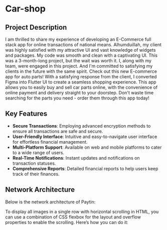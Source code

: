 # Car-shop

## Project Description

I am thrilled to share my experience of developing an E-Commerce full stack app for online transactions of national means. Alhumduillah, my client was highly satisfied with my attractive UI and vast knowledge of widgets and packages. My code was smooth and clean with a captivating UI. This was a 3-month-long project, but the wait was worth it. I, along with my team, were engaged in this project. And I'm committed to satisfying my clients in the future with the same spirit. Check out this new E-commerce app for auto parts! With a satisfying response from the client, I converted Figma into Flutter UI to create a seamless shopping experience. This app allows you to easily buy and sell car parts online, with the convenience of online payment and delivery straight to your doorstep. Don't waste time searching for the parts you need - order them through this app today!

## Key Features

- **Secure Transactions**: Employing advanced encryption methods to ensure all transactions are safe and secure.
- **User-Friendly Interface**: Intuitive and easy-to-navigate user interface for effortless financial management.
- **Multi-Platform Support**: Available on web and mobile platforms to cater to a wide range of users.
- **Real-Time Notifications**: Instant updates and notifications on transaction statuses.
- **Comprehensive Reports**: Detailed financial reports to help users keep track of their finances.

## Network Architecture

Below is the network architecture of Paytin:

To display all images in a single row with horizontal scrolling in HTML, you can use a combination of CSS flexbox for the layout and overflow properties to enable the scrolling. Here’s how you can do it:


<!DOCTYPE html>
<html lang="en">
<head>
    <meta charset="UTF-8">
    <meta name="viewport" content="width=device-width, initial-scale=1.0">
    <style>
        .image-container {
            display: flex;
            overflow-x: auto;
            white-space: nowrap;
            max-width: 100%; /* Adjust as needed */
        }

        .image-container img {
            margin-right: 5px;
            width: 300px; /* Adjust the width as needed */
        }
    </style>
    <title>Car Shop Network Architecture</title>
</head>
<body>
    <h1>Network Architecture</h1>
    <div class="image-container">
        <img src="https://github.com/SJA0010/Car-shop/blob/main/IMG-20240707-WA0020.jpg" alt="Network Image 1">
        <img src="https://github.com/SJA0010/Car-shop/blob/main/IMG-20240707-WA0018.jpg" alt="Network Image 2">
        <img src="https://github.com/SJA0010/Car-shop/blob/main/IMG-20240707-WA0017.jpg" alt="Network Image 3">
        <img src="https://github.com/SJA0010/Car-shop/blob/main/IMG-20240707-WA0016.jpg" alt="Network Image 4">
        <img src="https://github.com/SJA0010/Car-shop/blob/main/IMG-20240707-WA0015.jpg" alt="Network Image 5">
        <img src="https://github.com/SJA0010/Car-shop/blob/main/IMG-20240707-WA0014.jpg" alt="Network Image 6">
        <img src="https://github.com/SJA0010/Car-shop/blob/main/IMG-20240707-WA0013.jpg" alt="Network Image 7">
        <img src="https://github.com/SJA0010/Car-shop/blob/main/IMG-20240707-WA0012.jpg" alt="Network Image 8">
        <img src="https://github.com/SJA0010/Car-shop/blob/main/IMG-20240707-WA0011.jpg" alt="Network Image 9">
        <img src="https://github.com/SJA0010/Car-shop/blob/main/IMG-20240707-WA0010.jpg" alt="Network Image 10">
    </div>
</body>
</html>

### Explanation:

- **HTML Structure**: A container (`div.image-container`) wraps all the images.
- **CSS**:
  - `display: flex;`: Makes the container a flex container.
  - `overflow-x: auto;`: Enables horizontal scrolling if the content exceeds the container's width.
  - `white-space: nowrap;`: Prevents the images from wrapping to the next line.
  - `max-width: 100%;`: Ensures the container doesn't exceed the width of its parent element.
  - `margin-right: 5px;`: Adds some spacing between the images.
  - `width: 300px;`: Sets a fixed width for the images (adjust as needed).

This setup will create a horizontally scrollable row of images that you can scroll through if they exceed the container's width.
## About Me

Hey, My name is Subhan Abbasi. I'm a professional Flutter full stack developer, expert in Front end (web and apps). I have done 15+ Flutter projects. I have mastered the skills of hybrid application (iOS and Android) with an experience of 2 years as an intern at 7-Skies Solution. During my Journey of Software Engineering, I achieved a lot of experiences including leadership skills and learned to differentiate code standards. Having 2 years of experience enables me to read your ideas and create a masterpiece out of them. My first priority is your satisfaction. 

### Contact Information

- **GitHub**: [Your GitHub Profile](https://github.com/SJA0010)
- **LinkedIn**: [Your LinkedIn Profile](https://linkedin.com/in/subhan-abbasi-03b01b252)
- **Email**: MSJA010@gmail.com

## How to Get Started

1. **Clone the Repository**:
    ```bash
    git clone https://github.com/your-github-username/paytin.git
    ```

2. **Navigate to the Project Directory**:
    ```bash
    cd paytin
    ```

3. **Install Dependencies**:
    ```bash
    npm install
    ```

4. **Run the Application**:
    ```bash
    npm start
    ```

## Contributing

We welcome contributions from the community. If you are interested in contributing to petcare, please fork the repository and submit a pull request.

## License

This project is licensed under the MIT License - see the [LICENSE](LICENSE) file for details.
